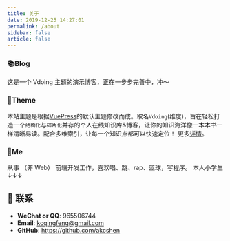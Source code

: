 ```yaml
---
title: 关于
date: 2019-12-25 14:27:01
permalink: /about
sidebar: false
article: false
---
```


### 📚Blog

这是一个 Vdoing 主题的演示博客，正在一步步完善中，冲～

### 🎨Theme

本站主题是根据[VuePress](https://vuepress.vuejs.org/zh/)的默认主题修改而成。取名`Vdoing`(维度)，旨在轻松打造一个`结构化`与`碎片化`并存的个人在线知识库&博客，让你的知识海洋像一本本书一样清晰易读。配合多维索引，让每一个知识点都可以快速定位！ 更多[详情](https://github.com/xugaoyi/vuepress-theme-vdoing)。

### 🐼Me

从事 （非 Web） 前端开发工作，喜欢唱、跳、rap、篮球，写程序。 本人小学生 ↓↓↓

## :email: 联系

- **WeChat or QQ**: <a :href="qqUrl" class='qq'>965506744</a>
- **Email**: <a href="mailto:894072666@qq.com">kcqingfeng@gmail.com</a>
- **GitHub**: <https://github.com/akcshen>

<script>
  export default {
    data(){
      return {
        qqUrl: 'tencent://message/?uin=965506744&Site=&Menu=yes' 
      }
    },
    mounted(){
      const flag =  navigator.userAgent.match(/(phone|pad|pod|iPhone|iPod|ios|iPad|Android|Mobile|BlackBerry|IEMobile|MQQBrowser|JUC|Fennec|wOSBrowser|BrowserNG|WebOS|Symbian|Windows Phone)/i);
      if(flag){
        this.qqUrl = 'mqqwpa://im/chat?chat_type=wpa&uin=965506744&version=1&src_type=web&web_src=oicqzone.com'
      }
    }
  }
</script>
